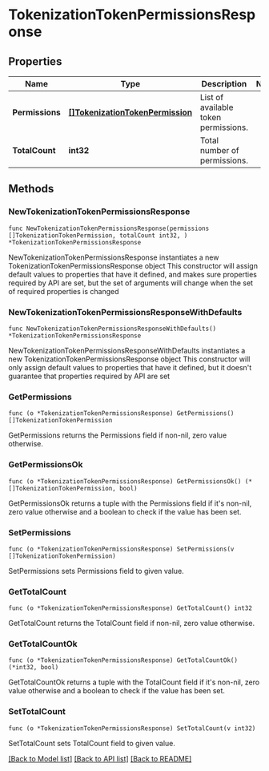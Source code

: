 # TokenizationTokenPermissionsResponse

## Properties

Name | Type | Description | Notes
------------ | ------------- | ------------- | -------------
**Permissions** | [**[]TokenizationTokenPermission**](TokenizationTokenPermission.md) | List of available token permissions. | 
**TotalCount** | **int32** | Total number of permissions. | 

## Methods

### NewTokenizationTokenPermissionsResponse

`func NewTokenizationTokenPermissionsResponse(permissions []TokenizationTokenPermission, totalCount int32, ) *TokenizationTokenPermissionsResponse`

NewTokenizationTokenPermissionsResponse instantiates a new TokenizationTokenPermissionsResponse object
This constructor will assign default values to properties that have it defined,
and makes sure properties required by API are set, but the set of arguments
will change when the set of required properties is changed

### NewTokenizationTokenPermissionsResponseWithDefaults

`func NewTokenizationTokenPermissionsResponseWithDefaults() *TokenizationTokenPermissionsResponse`

NewTokenizationTokenPermissionsResponseWithDefaults instantiates a new TokenizationTokenPermissionsResponse object
This constructor will only assign default values to properties that have it defined,
but it doesn't guarantee that properties required by API are set

### GetPermissions

`func (o *TokenizationTokenPermissionsResponse) GetPermissions() []TokenizationTokenPermission`

GetPermissions returns the Permissions field if non-nil, zero value otherwise.

### GetPermissionsOk

`func (o *TokenizationTokenPermissionsResponse) GetPermissionsOk() (*[]TokenizationTokenPermission, bool)`

GetPermissionsOk returns a tuple with the Permissions field if it's non-nil, zero value otherwise
and a boolean to check if the value has been set.

### SetPermissions

`func (o *TokenizationTokenPermissionsResponse) SetPermissions(v []TokenizationTokenPermission)`

SetPermissions sets Permissions field to given value.


### GetTotalCount

`func (o *TokenizationTokenPermissionsResponse) GetTotalCount() int32`

GetTotalCount returns the TotalCount field if non-nil, zero value otherwise.

### GetTotalCountOk

`func (o *TokenizationTokenPermissionsResponse) GetTotalCountOk() (*int32, bool)`

GetTotalCountOk returns a tuple with the TotalCount field if it's non-nil, zero value otherwise
and a boolean to check if the value has been set.

### SetTotalCount

`func (o *TokenizationTokenPermissionsResponse) SetTotalCount(v int32)`

SetTotalCount sets TotalCount field to given value.



[[Back to Model list]](../README.md#documentation-for-models) [[Back to API list]](../README.md#documentation-for-api-endpoints) [[Back to README]](../README.md)


